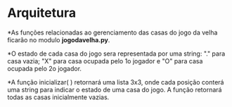 # Arquitetura

*As funções relacionadas ao gerenciamento das casas do jogo da velha ficarão no modulo **jogodavelha.py**.

*O estado de cada casa do jogo sera representada por uma string: "." para casa vazia; "X" para casa ocupada pelo 1o jogador e "O" para casa ocupada pelo 2o jogador.

*A função inicializar( ) retornará uma lista 3x3, onde cada posição conterá uma string para indicar o estado de uma casa do jogo. A função retornará todas as casas inicialmente vazias.
